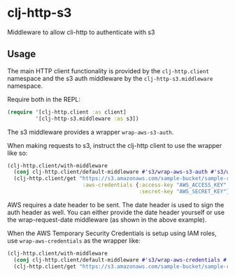 clj-http-s3
===========

Middleware to allow cli-http to authenticate with s3

## Usage

The main HTTP client functionality is provided by the
`clj-http.client` namespace and the s3 auth middleware by the `clj-http-s3.middleware` namespace.

Require both in the REPL:

```clojure
(require '[clj-http.client :as client]
         '[clj-http-s3.middleware :as s3])
```

The s3 middleware provides a wrapper `wrap-aws-s3-auth`.

When making requests to s3, instruct the clj-http client to use the wrapper like so:

```clojure
(clj-http.client/with-middleware
  (conj clj-http.client/default-middleware #'s3/wrap-aws-s3-auth #'s3/wrap-request-date)
  (clj-http.client/get "https://s3.amazonaws.com/sample-bucket/sample-resource"
                        :aws-credentials {:access-key "AWS_ACCESS_KEY"
                                          :secret-key "AWS_SECRET_KEY"}))
```

AWS requires a date header to be sent.  The date header is used to sign the auth header as well.  You can either provide the date header yourself or use the wrap-request-date middleware (as shown in the above example).

When the AWS Temporary Security Credentials is setup using IAM roles, use `wrap-aws-credentials` as the wrapper like:

```clojure
(clj-http.client/with-middleware
  (conj clj-http.client/default-middleware #'s3/wrap-aws-credentials #'s3/wrap-request-date)
  (clj-http.client/get "https://s3.amazonaws.com/sample-bucket/sample-resource"))
```